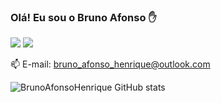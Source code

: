 ### Olá! Eu sou o Bruno Afonso ✋
<a href="https://www.linkedin.com/in/bruno-afonso-henrique/">
    <img src="https://img.shields.io/badge/linkedin-%230077B5.svg?&style=for-the-badge&logo=linkedin&logoColor=white" /></a>
    <a href="https://www.instagram.com/invites/contact/?i=12oi803mcqzpu&utm_content=m8vhyf">
    <img src="https://img.shields.io/badge/Instagram-E4405F?style=for-the-badge&logo=instagram&logoColor=white" /></a>
 <p>
  📫 E-mail: <a href='mailto:bruno_afonso_henrique@outlook.com'>bruno_afonso_henrique@outlook.com</a>
</p>

![BrunoAfonsoHenrique GitHub stats](https://github-readme-stats.vercel.app/api?username=BrunoAfonsoHenrique&show_icons=true&theme=dracula)
